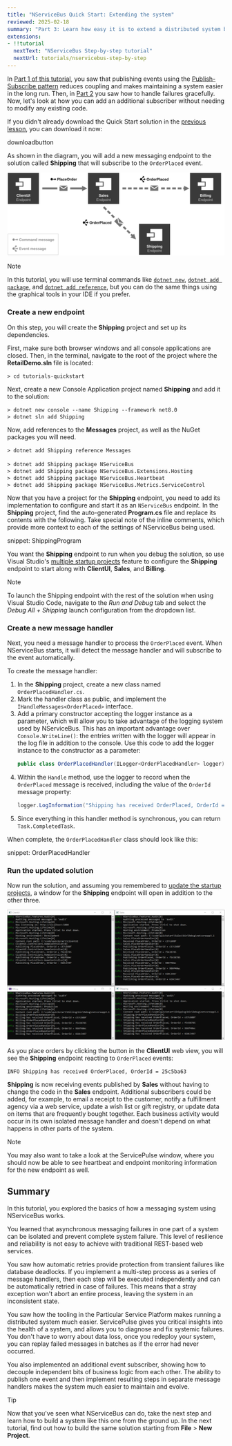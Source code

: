 ```yaml
---
title: "NServiceBus Quick Start: Extending the system"
reviewed: 2025-02-18
summary: "Part 3: Learn how easy it is to extend a distributed system by adding new functionality without affecting the other components of the system"
extensions:
- !!tutorial
  nextText: "NServiceBus Step-by-step tutorial"
  nextUrl: tutorials/nservicebus-step-by-step
---
```


In [Part 1 of this tutorial](/tutorials/quickstart), you saw that publishing events using the [Publish-Subscribe pattern](/nservicebus/messaging/publish-subscribe/) reduces coupling and makes maintaining a system easier in the long run. Then, in [Part 2](/tutorials/quickstart/tutorial-reliability.md) you saw how to handle failures gracefully. Now, let's look at how you can add an additional subscriber without needing to modify any existing code.

If you didn't already download the Quick Start solution in the [previous lesson](/tutorials/quickstart), you can download it now:

downloadbutton

As shown in the diagram, you will add a new messaging endpoint to the solution called **Shipping** that will subscribe to the `OrderPlaced` event.

![Completed Solution](after.svg "width=680")

> [!NOTE]
> In this tutorial, you will use terminal commands like [`dotnet new`](https://docs.microsoft.com/en-us/dotnet/core/tools/dotnet-new), [`dotnet add package`](https://docs.microsoft.com/en-us/dotnet/core/tools/dotnet-add-package), and [`dotnet add reference`](https://docs.microsoft.com/en-us/dotnet/core/tools/dotnet-add-reference), but you can do the same things using the graphical tools in your IDE if you prefer.

### Create a new endpoint
On this step, you will create the **Shipping** project and set up its dependencies.

First, make sure both browser windows and all console applications are closed. Then, in the terminal, navigate to the root of the project where the **RetailDemo.sln** file is located:

```shell
> cd tutorials-quickstart
```

Next, create a new Console Application project named **Shipping** and add it to the solution:

```shell
> dotnet new console --name Shipping --framework net8.0
> dotnet sln add Shipping
```

Now, add references to the **Messages** project, as well as the NuGet packages you will need.

```shell
> dotnet add Shipping reference Messages

> dotnet add Shipping package NServiceBus
> dotnet add Shipping package NServiceBus.Extensions.Hosting
> dotnet add Shipping package NServiceBus.Heartbeat
> dotnet add Shipping package NServiceBus.Metrics.ServiceControl
```

Now that you have a project for the **Shipping** endpoint, you need to add its implementation to configure and start it as an `NServiceBus` endpoint. In the **Shipping** project, find the auto-generated **Program.cs** file and replace its contents with the following.
Take special note of the inline comments, which provide more context to each of the settings of NServiceBus being used.

snippet: ShippingProgram

You want the **Shipping** endpoint to run when you debug the solution, so use Visual Studio's [multiple startup projects](https://docs.microsoft.com/en-us/visualstudio/ide/how-to-set-multiple-startup-projects) feature to configure the **Shipping** endpoint to start along with **ClientUI**, **Sales**, and **Billing**.

> [!NOTE]
>  To launch the Shipping endpoint with the rest of the solution when using Visual Studio Code, navigate to the _Run and Debug_ tab and select the _Debug All + Shipping_ launch configuration from the dropdown list.

### Create a new message handler

Next, you need a message handler to process the `OrderPlaced` event. When NServiceBus starts, it will detect the message handler and will subscribe to the event automatically.

To create the message handler:

1. In the **Shipping** project, create a new class named `OrderPlacedHandler.cs`.
1. Mark the handler class as public, and implement the `IHandleMessages<OrderPlaced>` interface.
1. Add a primary constructor accepting the logger instance as a parameter, which will allow you to take advantage of the logging system used by NServiceBus. This has an important advantage over `Console.WriteLine()`: the entries written with the logger will appear in the log file in addition to the console. Use this code to add the logger instance to the constructor as a parameter:
    ```cs
    public class OrderPlacedHandler(ILogger<OrderPlacedHandler> logger) : IHandleMessages<OrderPlaced>
    ```
1. Within the `Handle` method, use the logger to record when the `OrderPlaced` message is received, including the value of the `OrderId` message property:
    ```cs
    logger.LogInformation("Shipping has received OrderPlaced, OrderId = {OrderId}", message.OrderId);
    ```
1. Since everything in this handler method is synchronous, you can return `Task.CompletedTask`.

When complete, the `OrderPlacedHandler` class should look like this:

snippet: OrderPlacedHandler

### Run the updated solution

Now run the solution, and assuming you remembered to [update the startup projects](https://msdn.microsoft.com/en-us/library/ms165413.aspx), a window for the **Shipping** endpoint will open in addition to the other three.

![Addition of Shipping endpoint](add-shipping-endpoint-2.png)

As you place orders by clicking the button in the **ClientUI** web view, you will see the **Shipping** endpoint reacting to `OrderPlaced` events:

```
INFO Shipping has received OrderPlaced, OrderId = 25c5ba63
```

**Shipping** is now receiving events published by **Sales** without having to change the code in the **Sales** endpoint. Additional subscribers could be added, for example, to email a receipt to the customer, notify a fulfillment agency via a web service, update a wish list or gift registry, or update data on items that are frequently bought together. Each business activity would occur in its own isolated message handler and doesn't depend on what happens in other parts of the system.

> [!NOTE]
> You may also want to take a look at the ServicePulse window, where you should now be able to see heartbeat and endpoint monitoring information for the new endpoint as well.

## Summary

In this tutorial, you explored the basics of how a messaging system using NServiceBus works.

You learned that asynchronous messaging failures in one part of a system can be isolated and prevent complete system failure. This level of resilience and reliability is not easy to achieve with traditional REST-based web services.

You saw how automatic retries provide protection from transient failures like database deadlocks. If you implement a multi-step process as a series of message handlers, then each step will be executed independently and can be automatically retried in case of failures. This means that a stray exception won't abort an entire process, leaving the system in an inconsistent state.

You saw how the tooling in the Particular Service Platform makes running a distributed system much easier. ServicePulse gives you critical insights into the health of a system, and allows you to diagnose and fix systemic failures. You don't have to worry about data loss, once you redeploy your system, you can replay failed messages in batches as if the error had never occurred.

You also implemented an additional event subscriber, showing how to decouple independent bits of business logic from each other. The ability to publish one event and then implement resulting steps in separate message handlers makes the system much easier to maintain and evolve.

> [!TIP]
> Now that you've seen what NServiceBus can do, take the next step and learn how to build a system like this one from the ground up. In the next tutorial, find out how to build the same solution starting from **File** > **New Project**.

<style type="text/css">
  .btn-outline {
    border: 1px solid #00A3C4;
    background-color: #fff;
    color: #00A3C4;
    margin-right: 15px;
    padding-left: 45px;
    background: url('tweet.svg') no-repeat left 15px top 11px / 22px 22px;
  }

  .btn-outline:hover {
    background: url('tweet-hover.svg') no-repeat left 15px top 11px / 22px 22px, #00A3C4;
  }
</style>

<script src="//platform.twitter.com/oct.js" type="text/javascript"></script>
<script async src="https://www.googletagmanager.com/gtag/js?id=AW-691241604"></script>
<script type="text/javascript">
  // Twitter view
  window.twttr && twttr.conversion.trackPid('o3bkg', { tw_sale_amount: 0, tw_order_quantity: 0 });
  window.dataLayer = window.dataLayer || [];
  function gtag(){dataLayer.push(arguments);}
  gtag('js', new Date());
  gtag('config', 'AW-691241604', {'transport_type': 'beacon'});
  // Google view
  gtag('event', 'conversion', {'send_to': 'AW-691241604/vSZvCJ-K78kBEISFzskC'});
  (function () {
    var onJQuery = function () {
      $('.inline-download .dropdown-menu a:first').click(function(e) {
        // Twitter download
        twttr.conversion.trackPid('o3ay4', { tw_sale_amount: 0, tw_order_quantity: 0 });
        // Google download
        gtag('event', 'conversion', {
          'send_to': 'AW-691241604/ERjYCIn31ckBEISFzskC',
          'transaction_id': ''
        });
      });
      $(function () {
        $('.tutorial-actions').prepend('<a href="#" id="tweet-completion" class="btn btn-outline btn-info btn-lg">Share your accomplishment</a>');
        $('#tweet-completion').on('click', function (e) {
          e.preventDefault();
          gtag('event','quick_start_tweet_completion_click', { 'send_to': 'G-GMZ1FS541B' });
          window.open('https://twitter.com/intent/tweet?text=' + encodeURIComponent('I just completed the #NServiceBus Quick Start tutorial at docs.particular.net/tutorials/quickstart'));
        });
      });
    };
    var init = function () {
      if(window.$) {
        onJQuery();
      } else {
        setTimeout(function() { init(); }, 500);
      }
    };
    init();
  }());
</script>
